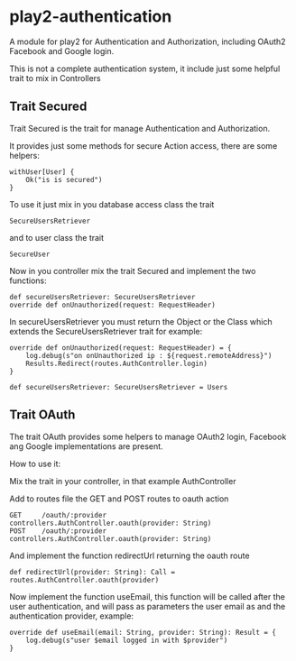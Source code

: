 play2-authentication
====================

A module for play2 for Authentication and Authorization,
including OAuth2 Facebook and Google login.

This is not a complete authentication system,
it include just some helpful trait to mix in Controllers

Trait Secured
--------------

Trait Secured is the trait for manage Authentication and Authorization.

It provides just some methods for secure Action access,
there are some helpers:

    withUser[User] {
        Ok("is is secured")
    }

To use it just mix in you database access class the trait

    SecureUsersRetriever

and to user class the trait

    SecureUser

Now in you controller mix the trait Secured and implement the two functions:

    def secureUsersRetriever: SecureUsersRetriever
    override def onUnauthorized(request: RequestHeader)

In secureUsersRetriever you must return the Object or the Class which extends the SecureUsersRetriever trait
for example:

    override def onUnauthorized(request: RequestHeader) = {
        log.debug(s"on onUnauthorized ip : ${request.remoteAddress}")
        Results.Redirect(routes.AuthController.login)
    }

    def secureUsersRetriever: SecureUsersRetriever = Users


Trait OAuth
-----------

The trait OAuth provides some helpers to manage OAuth2 login,
Facebook ang Google implementations are present.

How to use it:

Mix the trait in your controller, in that example  AuthController

Add to routes file the GET and POST routes to oauth action

    GET     /oauth/:provider            controllers.AuthController.oauth(provider: String)
    POST    /oauth/:provider            controllers.AuthController.oauth(provider: String)

And implement the function redirectUrl returning the oauth route

    def redirectUrl(provider: String): Call = routes.AuthController.oauth(provider)

Now implement the function useEmail, this function will be called after the user authentication,
and will pass as parameters the user email as and the authentication provider, example:

    override def useEmail(email: String, provider: String): Result = {
        log.debug(s"user $email logged in with $provider")
    }






